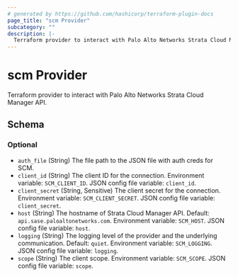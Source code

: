 ```yaml
---
# generated by https://github.com/hashicorp/terraform-plugin-docs
page_title: "scm Provider"
subcategory: ""
description: |-
  Terraform provider to interact with Palo Alto Networks Strata Cloud Manager API.
---
```


# scm Provider

Terraform provider to interact with Palo Alto Networks Strata Cloud Manager API.



<!-- schema generated by tfplugindocs -->
## Schema

### Optional

- `auth_file` (String) The file path to the JSON file with auth creds for SCM.
- `client_id` (String) The client ID for the connection. Environment variable: `SCM_CLIENT_ID`. JSON config file variable: `client_id`.
- `client_secret` (String, Sensitive) The client secret for the connection. Environment variable: `SCM_CLIENT_SECRET`. JSON config file variable: `client_secret`.
- `host` (String) The hostname of Strata Cloud Manager API. Default: `api.sase.paloaltonetworks.com`. Environment variable: `SCM_HOST`. JSON config file variable: `host`.
- `logging` (String) The logging level of the provider and the underlying communication. Default: `quiet`. Environment variable: `SCM_LOGGING`. JSON config file variable: `logging`.
- `scope` (String) The client scope. Environment variable: `SCM_SCOPE`. JSON config file variable: `scope`.
